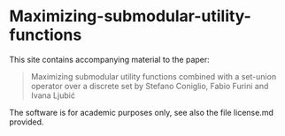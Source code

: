# Maximizing-submodular-utility-functions

This site contains accompanying material to the paper:

> Maximizing submodular utility functions combined with a
set-union operator over a discrete set by Stefano Coniglio, Fabio Furini and Ivana Ljubić

The software is for academic purposes only, see also the file license.md provided.
